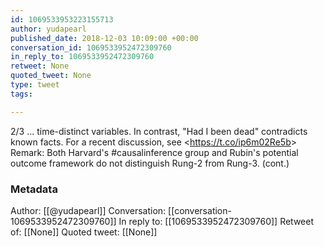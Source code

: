 ```yaml
---
id: 1069533953223155713
author: yudapearl
published_date: 2018-12-03 10:09:00 +00:00
conversation_id: 1069533952472309760
in_reply_to: 1069533952472309760
retweet: None
quoted_tweet: None
type: tweet
tags:

---
```


2/3 ... time-distinct variables. In contrast, "Had I been dead" contradicts known
facts. For a recent discussion, see &lt;https://t.co/ip6m02Re5b&gt; 
Remark: Both Harvard's #causalinference group and Rubin's potential outcome framework do not distinguish Rung-2 from Rung-3. (cont.)

### Metadata

Author: [[@yudapearl]]
Conversation: [[conversation-1069533952472309760]]
In reply to: [[1069533952472309760]]
Retweet of: [[None]]
Quoted tweet: [[None]]
